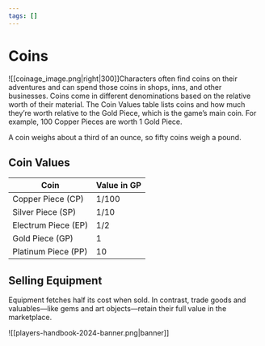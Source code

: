 ```yaml
---
tags: []
---
```

# Coins
![[coinage_image.png|right|300]]Characters often find coins on their adventures and can spend those coins in shops, inns, and other businesses. Coins come in different denominations based on the relative worth of their material. The Coin Values table lists coins and how much they’re worth relative to the Gold Piece, which is the game’s main coin. For example, 100 Copper Pieces are worth 1 Gold Piece.

A coin weighs about a third of an ounce, so fifty coins weigh a pound.
## Coin Values
|Coin|Value in GP|
|---|---|
|Copper Piece (CP)|1/100|
|Silver Piece (SP)|1/10|
|Electrum Piece (EP)|1/2|
|Gold Piece (GP)|1|
|Platinum Piece (PP)|10|
## Selling Equipment
Equipment fetches half its cost when sold. In contrast, trade goods and valuables—like gems and art objects—retain their full value in the marketplace.

![[players-handbook-2024-banner.png|banner]]